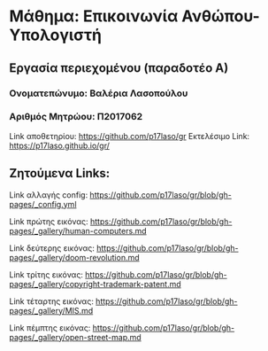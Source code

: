 # Μάθημα: Επικοινωνία Ανθώπου-Υπολογιστή
## Εργασία περιεχομένου (παραδοτέο Α)

### Ονοματεπώνυμο: Βαλέρια Λασοπούλου
### Αριθμός Μητρώου: Π2017062
Link αποθετηρίου: https://github.com/p17laso/gr
Εκτελέσιμο Link: https://p17laso.github.io/gr/
## Ζητούμενα Links: 

Link αλλαγής config: https://github.com/p17laso/gr/blob/gh-pages/_config.yml


Link πρώτης εικόνας: https://github.com/p17laso/gr/blob/gh-pages/_gallery/human-computers.md


Link δεύτερης εικόνας: https://github.com/p17laso/gr/blob/gh-pages/_gallery/doom-revolution.md


Link τρίτης εικόνας: https://github.com/p17laso/gr/blob/gh-pages/_gallery/copyright-trademark-patent.md


Link τέταρτης εικόνας: https://github.com/p17laso/gr/blob/gh-pages/_gallery/MIS.md


Link πέμπτης εικόνας: https://github.com/p17laso/gr/blob/gh-pages/_gallery/open-street-map.md
